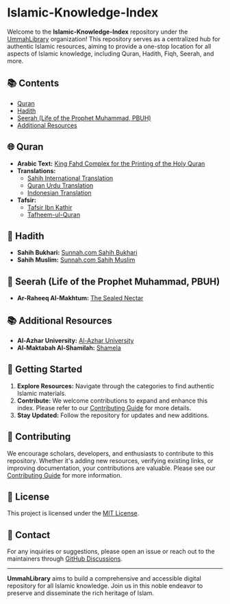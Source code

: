 # Islamic-Knowledge-Index

Welcome to the **Islamic-Knowledge-Index** repository under the [UmmahLibrary](https://github.com/UmmahLibrary) organization! This repository serves as a centralized hub for authentic Islamic resources, aiming to provide a one-stop location for all aspects of Islamic knowledge, including Quran, Hadith, Fiqh, Seerah, and more.

## 📚 Contents

- [Quran](#quran)
- [Hadith](#hadith)
- [Seerah (Life of the Prophet Muhammad, PBUH)](#seerah-life-of-the-prophet-muhammad-pbuH)
- [Additional Resources](#additional-resources)

## 🌐 Quran

- **Arabic Text:** [King Fahd Complex for the Printing of the Holy Quran](https://qurancomplex.gov.sa/en/quranic-text/)
- **Translations:**
  - [Sahih International Translation](https://quran.com/)
  - [Quran Urdu Translation](https://quran.com/ur)
  - [Indonesian Translation](https://quran.kemenag.go.id/)
- **Tafsir:**
  - [Tafsir Ibn Kathir](https://www.islamicstudies.info/tafheem/t3/)
  - [Tafheem-ul-Quran](http://tafheemulquran.com/)

## 📜 Hadith

- **Sahih Bukhari:** [Sunnah.com Sahih Bukhari](https://sunnah.com/bukhari)
- **Sahih Muslim:** [Sunnah.com Sahih Muslim](https://sunnah.com/muslim)


## 🕋 Seerah (Life of the Prophet Muhammad, PBUH)

- **Ar-Raheeq Al-Makhtum:** [The Sealed Nectar](https://www.islamicstudies.info/seerah/the-sealed-nectar)

## 📚 Additional Resources

- **Al-Azhar University:** [Al-Azhar University](https://www.azhar.eg/en/)
- **Al-Maktabah Al-Shamilah:** [Shamela](https://shamela.ws/)

## 🚀 Getting Started

1. **Explore Resources:** Navigate through the categories to find authentic Islamic materials.
2. **Contribute:** We welcome contributions to expand and enhance this index. Please refer to our [Contributing Guide](CONTRIBUTING.md) for more details.
3. **Stay Updated:** Follow the repository for updates and new additions.

## 🤝 Contributing

We encourage scholars, developers, and enthusiasts to contribute to this repository. Whether it's adding new resources, verifying existing links, or improving documentation, your contributions are valuable. Please see our [Contributing Guide](CONTRIBUTING.md) for more information.

## 📜 License

This project is licensed under the [MIT License](LICENSE).

## 📧 Contact

For any inquiries or suggestions, please open an issue or reach out to the maintainers through [GitHub Discussions](https://github.com/UmmahLibrary/Islamic-Knowledge-Index/discussions).

---

**UmmahLibrary** aims to build a comprehensive and accessible digital repository for all Islamic knowledge. Join us in this noble endeavor to preserve and disseminate the rich heritage of Islam.

